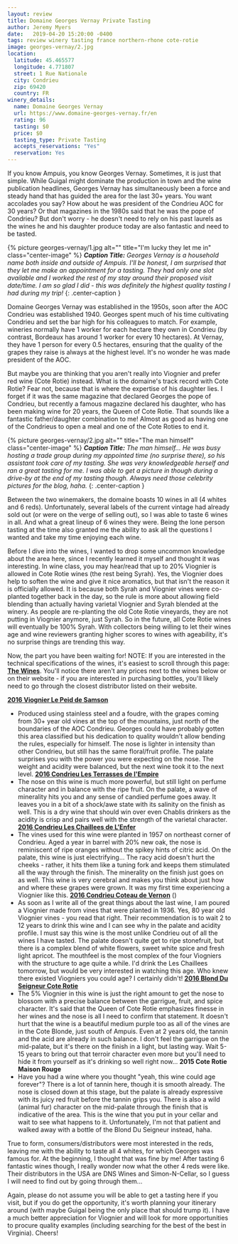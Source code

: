```yaml
---
layout: review
title: Domaine Georges Vernay Private Tasting
author: Jeremy Myers
date:   2019-04-20 15:20:00 -0400
tags: review winery tasting france northern-rhone cote-rotie
image: georges-vernay/2.jpg
location:
  latitude: 45.465577
  longitude: 4.771807
  street: 1 Rue Nationale
  city: Condrieu
  zip: 69420
  country: FR
winery_details:
  name: Domaine Georges Vernay
  url: https://www.domaine-georges-vernay.fr/en
  rating: 96
  tasting: $0
  price: $0
  tasting_type: Private Tasting
  accepts_reservations: "Yes"
  reservation: Yes
---
```

If you know Ampuis, you know Georges Vernay.  Sometimes, it is just that simple.  While Guigal might dominate the production in town and the wine publication headlines, Georges Vernay has simultaneously been a force and steady hand that has guided the area for the last 30+ years.  You want accolades you say?  How about he was president of the Condrieu AOC for 30 years?  Or that magazines in the 1980s said that he was the pope of Condrieu?  But don't worry - he doesn't need to rely on his past laurels as the wines he and his daughter produce today are also fantastic and need to be tasted.

{% picture georges-vernay/1.jpg alt="" title="I'm lucky they let me in" class="center-image" %}
***Caption Title:*** *Georges Vernay is a household name both inside and outside of Ampuis.  I'll be honest, I am surprised that they let me make an appointment for a tasting.  They had only one slot available and I worked the rest of my stay around their proposed visit date/time.  I am so glad I did - this was definitely the highest quality tasting I had during my trip!*
{: .center-caption }

Domaine Georges Vernay was established in the 1950s, soon after the AOC Condrieu was established 1940.  Georges spent much of his time cultivating Condrieu and set the bar high for his colleagues to match.  For example, wineries normally have 1 worker for each hectare they own in Condrieu (by contrast, Bordeaux has around 1 worker for every 10 hectares).  At Vernay, they have 1 person for every 0.5 hectares, ensuring that the quality of the grapes they raise is always at the highest level.  It's no wonder he was made president of the AOC.

But maybe you are thinking that you aren't really into Viognier and prefer red wine (Cote Rotie) instead.  What is the domaine's track record with Cote Rotie?  Fear not, because that is where the expertise of his daughter lies.  I forget if it was the same magazine that declared Georges the pope of Condrieu, but recently a famous magazine declared his daughter, who has been making wine for 20 years, the Queen of Cote Rotie.  That sounds like a fantastic father/daughter combination to me!  Almost as good as having one of the Condrieus to open a meal and one of the Cote Roties to end it.

{% picture georges-vernay/2.jpg alt="" title="The man himself" class="center-image" %}
***Caption Title:*** *The man himself...  He was busy hosting a trade group during my appointed time (no surprise there), so his assistant took care of my tasting.  She was very knowledgeable herself and ran a great tasting for me.  I was able to get a picture in though during a drive-by at the end of my tasting though.  Always need those celebrity pictures for the blog, haha.*
{: .center-caption }

Between the two winemakers, the domaine boasts 10 wines in all (4 whites and 6 reds).  Unfortunately, several labels of the current vintage had already sold out (or were on the verge of selling out), so I was able to taste 6 wines in all.  And what a great lineup of 6 wines they were.  Being the lone person tasting at the time also granted me the ability to ask all the questions I wanted and take my time enjoying each wine.

Before I dive into the wines, I wanted to drop some uncommon knowledge about the area here, since I recently learned it myself and thought it was interesting.  In wine class, you may hear/read that up to 20% Viognier is allowed in Cote Rotie wines (the rest being Syrah).  Yes, the Viognier does help to soften the wine and give it nice aromatics, but that isn't the reason it is officially allowed.  It is because both Syrah and Viognier vines were co-planted together back in the day, so the rule is more about allowing field blending than actually having varietal Viognier and Syrah blended at the winery.  As people are re-planting the old Cote Rotie vineyards, they are not putting in Viognier anymore, just Syrah.  So in the future, all Cote Rotie wines will eventually be 100% Syrah.  With collectors being willing to let their wines age and wine reviewers granting higher scores to wines with ageability, it's no surprise things are trending this way.

Now, the part you have been waiting for!  NOTE: If you are interested in the technical specifications of the wines, it's easiest to scroll through this page: [**The Wines**](https://www.domaine-georges-vernay.fr/en/the-wines).  You'll notice there aren't any prices next to the wines below or on their website - if you are interested in purchasing bottles, you'll likely need to go through the closest distributor listed on their website.

[**2016 Viognier Le Peid de Samson**](https://www.domaine-georges-vernay.fr/wp-content/uploads/2012/11/specification_sheet_samson.pdf)
  * Produced using stainless steel and a foudre, with the grapes coming from 30+ year old vines at the top of the mountains, just north of the boundaries of the AOC Condrieu.  Georges could have probably gotten this area classified but his dedication to quality wouldn't allow bending the rules, especially for himself.  The nose is lighter in intensity than other Condrieu, but still has the same floral/fruit profile.  The palate surprises you with the power you were expecting on the nose.  The weight and acidity were balanced, but the next wine took it to the next level.
[**2016 Condrieu Les Terrasses de l'Empire**](https://www.domaine-georges-vernay.fr/wp-content/uploads/2013/06/fiche_technique_Terrasses_EN.pdf)
  * The nose on this wine is much more powerful, but still light on perfume character and in balance with the ripe fruit.  On the palate, a wave of minerality hits you and any sense of candied perfume goes away.  It leaves you in a bit of a shock/awe state with its salinity on the finish as well.  This is a dry wine that should win over even Chablis drinkers as the acidity is crisp and pairs well with the strength of the varietal character.
[**2016 Condrieu Les Chaillees de L’Enfer**](https://www.domaine-georges-vernay.fr/wp-content/uploads/2013/01/FT-Chaill%C3%A8es_ANG-finale.pdf)
  * The vines used for this wine were planted in 1957 on northeast corner of Condrieu.  Aged a year in barrel with 20% new oak, the nose is reminiscent of ripe oranges without the spikey hints of citric acid.  On the palate, this wine is just electrifying...  The racy acid doesn't hurt the cheeks - rather, it hits them like a tuning fork and keeps them stimulated all the way through the finish.  The minerality on the finish just goes on as well.  This wine is very cerebral and makes you think about just how and where these grapes were grown.  It was my first time experiencing a Viognier like this.
[**2016 Condrieu Coteau de Vernon**](https://www.domaine-georges-vernay.fr/wp-content/uploads/2012/11/specification_vernon.pdf) ()
  * As soon as I write all of the great things about the last wine, I am poured a Viognier made from vines that were planted in 1936.  Yes, 80 year old Viognier vines - you read that right.  Their recommendation is to wait 2 to 12 years to drink this wine and I can see why in the palate and acidity profile.  I must say this wine is the most unlike Condrieu out of all the wines I have tasted.  The palate doesn't quite get to ripe stonefruit, but there is a complex blend of white flowers, sweet white spice and fresh light apricot.  The mouthfeel is the most complex of the four Viogniers with the structure to age quite a while.  I'd drink the Les Chaillees tomorrow, but would be very interested in watching this age.  Who knew there existed Viogniers you could age?  I certainly didn't!
[**2016 Blond Du Seigneur Cote Rotie**](https://www.domaine-georges-vernay.fr/wp-content/uploads/2013/01/fiche_technique_blonde_du_seigneur.pdf)
  * The 5% Viognier in this wine is just the right amount to get the nose to blossom with a precise balance between the garrigue, fruit, and spice character.  It's said that the Queen of Cote Rotie emphasizes finesse in her wines and the nose is all I need to confirm that statement.  It doesn't hurt that the wine is a beautiful medium purple too as all of the vines are in the Cote Blonde, just south of Ampuis.  Even at 2 years old, the tannin and the acid are already in such balance.  I don't feel the garrigue on the mid-palate, but it's there on the finish in a light, but lasting way.  Wait 5-15 years to bring out that terroir character even more but you'll need to hide it from yourself as it's drinking so well right now...
**2015 Cote Rotie Maison Rouge**
  * Have you had a wine where you thought "yeah, this wine could age forever"?  There is a lot of tannin here, though it is smooth already.  The nose is closed down at this stage, but the palate is already expressive with its juicy red fruit before the tannin grips you.  There is also a wild (animal fur) character on the mid-palate through the finish that is indicative of the area.  This is the wine that you put in your cellar and wait to see what happens to it.  Unfortunately, I'm not that patient and walked away with a bottle of the Blond Du Seigneur instead, haha.

True to form, consumers/distributors were most interested in the reds, leaving me with the ability to taste all 4 whites, for which Georges was famous for.  At the beginning, I thought that was fine by me!  After tasting 6 fantastic wines though, I really wonder now what the other 4 reds were like.  Their distributors in the USA are DNS Wines and Simon-N-Cellar, so I guess I will need to find out by going through them...

Again, please do not assume you will be able to get a tasting here if you visit, but if you do get the opportunity, it's worth planning your itinerary around (with maybe Guigal being the only place that should trump it).  I have a much better appreciation for Viognier and will look for more opportunities to procure quality examples (including searching for the best of the best in Virginia).  Cheers!
